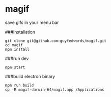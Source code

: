 # magif

save gifs in your menu bar

###installation
```
git clone git@github.com:guyfedwards/magif.git
cd magif
npm install
```

###run dev
```
npm start
```

###build electron binary
```
npm run build
cp -R magif-darwin-64/magif.app /Applications
```


